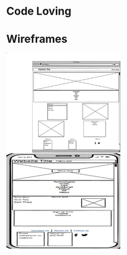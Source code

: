 # Code Loving

# Wireframes
<img src="assets/images/wireframebrowser.png" width="300"> <img src="assets/images/wireframemobile.png" width="300" height="250">

